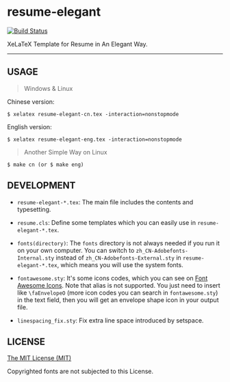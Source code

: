 # resume-elegant

[![Build Status](https://travis-ci.org/zhlinh/resume-elegant.svg?branch=master)](https://travis-ci.org/zhlinh/resume-elegant)

XeLaTeX Template for Resume in An Elegant Way. 

---

## USAGE

> Windows & Linux

Chinese version:
```
$ xelatex resume-elegant-cn.tex -interaction=nonstopmode
```

English version:
```
$ xelatex resume-elegant-eng.tex -interaction=nonstopmode
```

> Another Simple Way on Linux

```
$ make cn (or $ make eng)
```

## DEVELOPMENT

- `resume-elegant-*.tex`: The main file includes the contents and typesetting.

- `resume.cls`: Define some templates which you can easily use in 
 `resume-elegant-*.tex`.

- `fonts(directory)`: The `fonts` directory is not always needed if you run it on
your own computer. You can switch to `zh_CN-Adobefonts-Internal.sty` instead of 
 `zh_CN-Adobefonts-External.sty` in `resume-elegant-*.tex`, which means you will
 use the system fonts.

- `fontawesome.sty`: It's some icons codes, which you can see on 
 [Font Awesome Icons](http://fortawesome.github.io/Font-Awesome/icons/).
 Note that alias is not supported. You just need to insert like `\faEnvelopeO`
 (more icon codes you can search in `fontawesome.sty`) in the text field,
 then you will get an envelope shape icon in your output file.

- `linespacing_fix.sty`: Fix extra line space introduced by setspace.

## LICENSE

[The MIT License (MIT)](http://opensource.org/licenses/MIT)

Copyrighted fonts are not subjected to this License.
